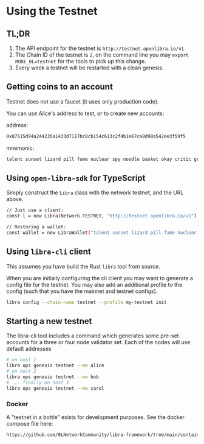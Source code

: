 # Using the Testnet

## TL;DR
1. The API endpoint for the testnet is `http://testnet.openlibra.io/v1`
2. The Chain ID of the testnet is `2`, on the command line you may `export MODE_0L=testnet` for the tools to pick up this change.
3. Every week a testnet will be restarted with a clean genesis.

## Getting coins to an account
Testnet does not use a faucet (it uses only production code).

You can use Alice's address to test, or to create new accounts:

address:
```bash
0x87515d94a244235a1433d7117bc0cb154c613c2f4b1e67ca8d98a542ee3f59f5
```

mnemonic:
```bash
talent sunset lizard pill fame nuclear spy noodle basket okay critic grow sleep legend hurry pitch blanket clerk impose rough degree sock insane purse
```

## Using `open-libra-sdk` for TypeScript

Simply construct the `Libra` class with the network testnet, and the URL above.

```bash
// Just use a client:
const l = new Libra(Network.TESTNET, "http://testnet.openlibra.io/v1")

// Restoring a wallet:
const wallet = new LibraWallet("talent sunset lizard pill fame nuclear spy noodle basket okay critic grow sleep legend hurry pitch blanket clerk impose rough degree sock insane purse", Network.TESTNET, "http://testnet.openlibra.io/v1").

```


## Using `libra-cli` client
This assumes you have build the Rust `libra` tool from source.

When you are initially configuring the cli client you may want to generate a config file for the testnet.
You may also add an additional profile to the config (such that you have the mainnet and testnet configs).

```bash
libra config --chain-name testnet --profile my-testnet init
```

## Starting a new testnet

The libra-cli tool includes a command which generates some pre-set accounts for a three or four node validator set.
Each of the nodes will use default addresses
```bash
# on host 1
libra ops genesis testnet --me alice
# on host 2
libra ops genesis testnet --me bob
# ... finally on host 3
libra ops genesis testnet --me carol
```

### Docker
A "testnet in a bottle" exists for development purposes. See the docker compose file here:

```bash
https://github.com/0LNetworkCommunity/libra-framework/tree/main/container
```
